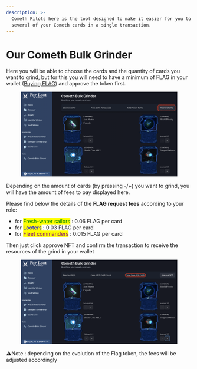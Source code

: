 ```yaml
---
description: >-
  Cometh Pilots here is the tool designed to make it easier for you to grind
  several of your Cometh cards in a single transaction.
---
```


# Our Cometh Bulk Grinder

Here you will be able to choose the cards and the quantity of cards you want to grind, but for this you will need to have a minimum of FLAG in your wallet ([Buying FLAG](../economy-tokens-lp/usdflag-tokenomic/buying-flag.md)) and approve the token first.

<figure><img src="../.gitbook/assets/image (5).png" alt=""><figcaption></figcaption></figure>

Depending on the amount of cards (by pressing -/+) you want to grind, you will have the amount of fees to pay displayed here.

Please find below the details of the **FLAG request fees** according to your role:

* for <mark style="color:green;">Fresh-water sailors</mark> : 0.06 FLAG per card
* for <mark style="color:blue;">Looters</mark> : 0.03 FLAG per card
* for <mark style="color:purple;">Fleet commanders</mark> : 0.015 FLAG per card

Then just click approve NFT and confirm the transaction to receive the resources of the grind in your wallet

<figure><img src="../.gitbook/assets/image.png" alt=""><figcaption></figcaption></figure>

:warning:Note : depending on the evolution of the Flag token, the fees will be adjusted accordingly
